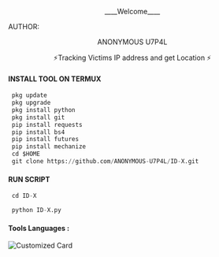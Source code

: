 <p align="center">
____Welcome____


AUTHOR:
<p align="center">
ANONYMOUS U7P4L

</br>
<p align="center">
      ⚡Tracking Victims IP address and get Location ⚡

</p>
  
#### INSTALL TOOL ON TERMUX
```python
 pkg update
 pkg upgrade
 pkg install python
 pkg install git
 pip install requests
 pip install bs4
 pip install futures
 pip install mechanize
 cd $HOME 
 git clone https://github.com/ANONYMOUS-U7P4L/ID-X.git
```
#### RUN SCRIPT
```python
 cd ID-X

 python ID-X.py
```


#### Tools Languages :

![Customized Card](https://github-readme-stats.vercel.app/api/pin?username=ANONYMOUS-U7P4L&repo=ID-X&title_color=fff&icon_color=f9f9f9&text_color=9f9f9f&bg_color=151515)
